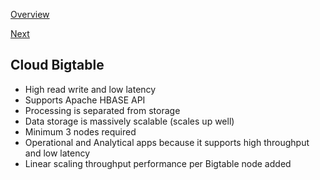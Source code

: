 [Overview](https://github.com/paulowe/gcp/blob/main/readme.md)

[Next](https://github.com/paulowe/gcp/blob/main/week5-questions.md)

## Cloud Bigtable

- High read write and low latency
- Supports Apache HBASE API
- Processing is separated from storage 
- Data storage is massively scalable (scales up well)
- Minimum 3 nodes required
- Operational and Analytical apps because it supports high throughput and low latency
- Linear scaling throughput performance per Bigtable node added
